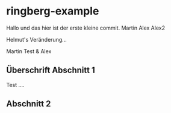 # ringberg-example

Hallo und das hier ist der erste kleine commit.
Martin
Alex
Alex2

Helmut's Veränderung...

Martin
Test & Alex

## Überschrift Abschnitt 1

Test ....

## Abschnitt 2
